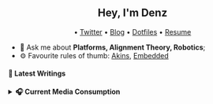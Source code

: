 <h2 align="center">Hey, I'm Denz</h2>

<p align="center">
  • <a href="https://twitter.com/roboflank">Twitter</a>
  • <a href="https://roboflank.com">Blog</a>
  • <a href="https://github.com/roboflank/dotfiles">Dotfiles</a>
  • <a href="https://cv.roboflank.com">Resume</a>

</p>

- 💬 Ask me about **Platforms, Alignment Theory, Robotics**;
- ⚙️ Favourite rules of thumb: [Akins](https://spacecraft.ssl.umd.edu/akins_laws.html), [Embedded](https://embeddedartistry.com/blog/2018/04/26/embedded-rules-of-thumb/)

#### 📕 Latest Writings

<!--START_SECTION:posts-->

<!--END_SECTION:posts-->

<details>

<summary><strong>🎧 Current Media Consumption </strong></summary>

<table>

<tr><th>Books/Essays </th> <th>Podcasts/Music</th></tr>
<tr><td>

| Title                                                                                         |                        Topic |
| --------------------------------------------------------------------------------------------- | ---------------------------: |
| [Anti-Fragile](https://www.amazon.com/Antifragile-Things-That-Disorder-Incerto/dp/0812979680) | Mental Models, Contrarianism |
| [Less Wrong](https://www.lesswrong.com)                                                       |                AI, Reasoning |
| [WeeklyRobotics](https://weeklyrobotics.com/)                                                 |                     Robotics |
| [YC Library](https://www.ycombinator.com/library)                                             |                     Startups |

</td><td>

<a>
  <img align="center" src="https://spotify-github-profile.vercel.app/api/view?uid=denzelwamburu&cover_image=false" />
</a>
</td></tr>
</table>
</details>
